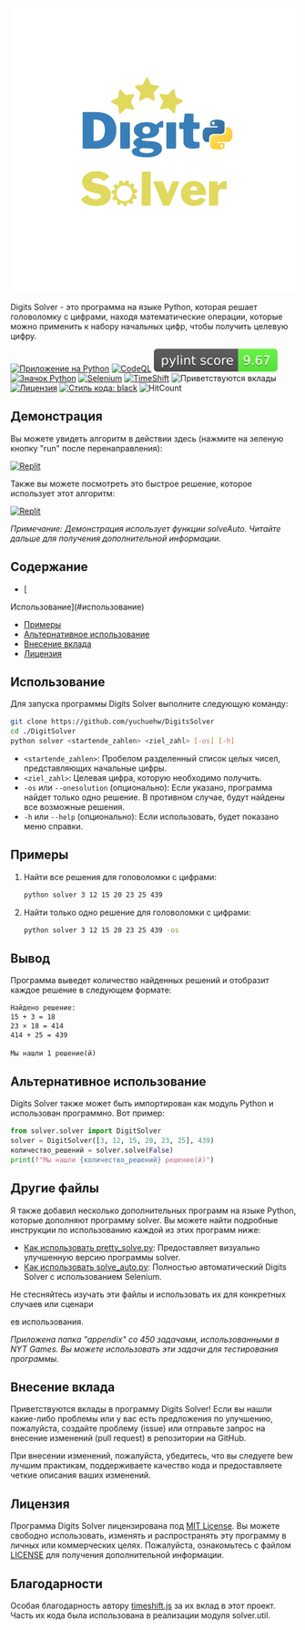 <p align="center">
    <picture>
      <img 
        src="new_logo.png" 
        alt="Значок VueTube"
        width="500"
       />
    </picture>
<p>

Digits Solver - это программа на языке Python, которая решает головоломку с цифрами, находя математические операции, которые можно применить к набору начальных цифр, чтобы получить целевую цифру.

[![Приложение на Python](https://github.com/yuchuehw/DigitsSolver/actions/workflows/python-app.yml/badge.svg)](https://github.com/yuchuehw/DigitsSolver/actions/workflows/python-app.yml)
[![CodeQL](https://github.com/yuchuehw/DigitsSolver/actions/workflows/github-code-scanning/codeql/badge.svg)](https://github.com/yuchuehw/DigitsSolver/actions/workflows/github-code-scanning/codeql)
[![Рейтинг PyLint](https://raw.githubusercontent.com/yuchuehw/DigitsSolver/main/pylint_badge.svg)](pylint.out)
<br>
[![Значок Python](https://img.shields.io/badge/Python-3776AB?style=flat&for-the-badge&logo=python&logoColor=white)](https://www.python.org/)
[![Selenium](https://img.shields.io/badge/Selenium-grey.svg?style=flat&logo=selenium)](https://www.selenium.dev/)
[![TimeShift](https://img.shields.io/badge/TimeShift.js-grey.svg?style=flat&logo=javascript)](https://github.com/plaa/TimeShift-js)
![Приветствуются вклады](https://img.shields.io/badge/Вклады-приветствуются-brightgreen.svg?style=flat&color=pink)
[![Лицензия](https://img.shields.io/github/license/yuchuehw/DigitsSolver?style=flat&color=yellow)](LICENSE.md)
[![Стиль кода: black](https://img.shields.io/badge/Стиль%20кода-black-000000.svg)](https://github.com/psf/black)
![HitCount](https://hits.dwyl.com/yuchuehw/DigitsSolver.svg?style=flat)

## Демонстрация
Вы можете увидеть алгоритм в действии здесь (нажмите на зеленую кнопку "run" после перенаправления):

[![Replit](https://img.shields.io/badge/ДЕМО-REPL.IT-purple.svg?style=flat&logo=replit)](https://replit.com/@yuchuehw/DigitsSolver)

Также вы можете посмотреть это быстрое решение, которое использует этот алгоритм:

[![Replit](https://img.shields.io/badge/ДЕМО-YOUTUBE-purple.svg?style=flat&logo=youtube)](https://www.youtube.com/watch?v=se2OdZnEHHA)

*Примечание: Демонстрация использует функции solveAuto. Читайте дальше для получения дополнительной информации.*
## Содержание
- [

Использование](#использование)
- [Примеры](#примеры)
- [Альтернативное использование](#альтернативное-использование)
- [Внесение вклада](#внесение-вклада)
- [Лицензия](#лицензия)


## Использование

Для запуска программы Digits Solver выполните следующую команду:

```bash
git clone https://github.com/yuchuehw/DigitsSolver
cd ./DigitSolver
python solver <startende_zahlen> <ziel_zahl> [-os] [-h]
```

- `<startende_zahlen>`: Пробелом разделенный список целых чисел, представляющих начальные цифры.
- `<ziel_zahl>`: Целевая цифра, которую необходимо получить.
- `-os` или `--onesolution` (опционально): Если указано, программа найдет только одно решение. В противном случае, будут найдены все возможные решения.
- `-h` или `--help` (опционально): Если использовать, будет показано меню справки.

## Примеры

1. Найти все решения для головоломки с цифрами:
   ```bash
   python solver 3 12 15 20 23 25 439
   ```

2. Найти только одно решение для головоломки с цифрами:
   ```bash
   python solver 3 12 15 20 23 25 439 -os
   ```

## Вывод

Программа выведет количество найденных решений и отобразит каждое решение в следующем формате:

```
Найдено решение:
15 + 3 = 18
23 × 18 = 414
414 + 25 = 439

Мы нашли 1 решение(й)
```

## Альтернативное использование
Digits Solver также может быть импортирован как модуль Python и использован программно. Вот пример:

```python
from solver.solver import DigitSolver
solver = DigitSolver([3, 12, 15, 20, 23, 25], 439)
количество_решений = solver.solve(False)
print(f"Мы нашли {количество_решений} решение(й)")
```

## Другие файлы

Я также добавил несколько дополнительных программ на языке Python, которые дополняют программу solver. Вы можете найти подробные инструкции по использованию каждой из этих программ ниже:

- [Как использовать pretty_solve.py](reference/prettySolve.md): Предоставляет визуально улучшенную версию программы solver.
- [Как использовать solve_auto.py](reference/solveAuto.md): Полностью автоматический Digits Solver с использованием Selenium.

Не стесняйтесь изучать эти файлы и использовать их для конкретных случаев или сценари

ев использования.

*Приложена папка "appendix" со 450 задачами, использованными в NYT Games. Вы можете использовать эти задачи для тестирования программы.*

## Внесение вклада

Приветствуются вклады в программу Digits Solver! Если вы нашли какие-либо проблемы или у вас есть предложения по улучшению, пожалуйста, создайте проблему (issue) или отправьте запрос на внесение изменений (pull request) в репозитории на GitHub.

При внесении изменений, пожалуйста, убедитесь, что вы следуете bew лучшим практикам, поддерживаете качество кода и предоставляете четкие описания ваших изменений.

## Лицензия

Программа Digits Solver лицензирована под [MIT License](https://choosealicense.com/licenses/mit/). Вы можете свободно использовать, изменять и распространять эту программу в личных или коммерческих целях. Пожалуйста, ознакомьтесь с файлом [LICENSE](LICENSE.md) для получения дополнительной информации.

## Благодарности

Особая благодарность автору [timeshift.js](https://github.com/plaa/TimeShift-js) за их вклад в этот проект. Часть их кода была использована в реализации модуля solver.util.
